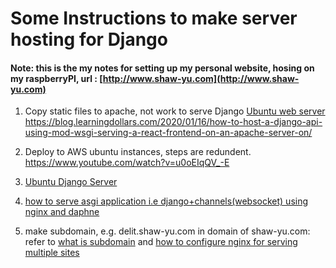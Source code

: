 # Some Instructions to make server hosting for Django

#### Note: this is the my notes for setting up my personal website, hosing on my raspberryPI, url : [http://www.shaw-yu.com](http://www.shaw-yu.com)

1. Copy static files to apache, not work to serve Django
[Ubuntu web server](https://github.com/AhoyKakkoii/AWS-EC2-Django-Deploy/blob/main/Ubuntu-Web-server.md)
https://blog.learningdollars.com/2020/01/16/how-to-host-a-django-api-using-mod-wsgi-serving-a-react-frontend-on-an-apache-server-on/

2. Deploy to AWS ubuntu instances, steps are redundent.
https://www.youtube.com/watch?v=u0oEIqQV_-E

3. [Ubuntu Django Server](https://github.com/AhoyKakkoii/Django-Deploy-Doc/blob/main/Ubuntu-Django-Server.md)

4. [how to serve asgi application i.e django+channels(websocket) using nginx and daphne](https://github.com/AhoyKakkoii/Django-Deploy-Doc/blob/main/ASGI-Deploy.md)


5. make subdomain, e.g. delit.shaw-yu.com in domain of shaw-yu.com:
refer to [what is subdomain](https://www.domain.com/blog/2019/01/15/subdomain/)
and [how to configure nginx for serving multiple sites](https://webdock.io/en/docs/how-guides/how-configure-nginx-to-serve-multiple-websites-single-vps)

